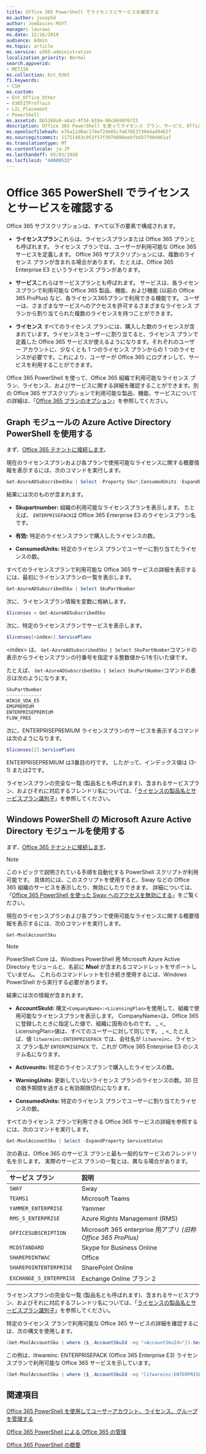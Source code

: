```yaml
---
title: Office 365 PowerShell でライセンスとサービスを確認する
ms.author: josephd
author: JoeDavies-MSFT
manager: laurawi
ms.date: 12/16/2019
audience: Admin
ms.topic: article
ms.service: o365-administration
localization_priority: Normal
search.appverid:
- MET150
ms.collection: Ent_O365
f1.keywords:
- CSH
ms.custom:
- Ent_Office_Other
- O365ITProTrain
- LIL_Placement
- PowerShell
ms.assetid: bb5260a9-a6a3-4f34-b19a-06c6699f6723
description: Office 365 PowerShell を使ってライセンス プラン、サービス、Office 365 組織で利用可能なライセンスについての情報を確認する方法について説明します。
ms.openlocfilehash: e76a11d0ac174ef2de05c7e670537304dad9462f
ms.sourcegitcommit: 11751463c952f57f397b886eebfbd37790d461af
ms.translationtype: MT
ms.contentlocale: ja-JP
ms.lasthandoff: 05/03/2020
ms.locfileid: "44009532"
---
```

# <a name="view-licenses-and-services-with-office-365-powershell"></a>Office 365 PowerShell でライセンスとサービスを確認する

Office 365 サブスクリプションは、すべて以下の要素で構成されます。

- **ライセンスプラン**これらは、ライセンスプランまたは Office 365 プランとも呼ばれます。 ライセンス プランでは、ユーザーが利用可能な Office 365 サービスを定義します。 Office 365 サブスクリプションには、複数のライセンス プランが含まれる場合があります。 たとえば、Office 365 Enterprise E3 というライセンス プランがあります。
    
- **サービス**これらはサービスプランとも呼ばれます。 サービスは、各ライセンスプランで利用可能な Office 365 製品、機能、および機能 (以前の Office 365 ProPlus) など、各ライセンス365プランで利用できる機能です。 ユーザーは、さまざまなサービスへのアクセスを許可するさまざまなライセンス プランから割り当てられた複数のライセンスを持つことができます。
    
- **ライセンス** すべてのライセンス プランには、購入した数のライセンスが含まれています。ライセンスをユーザーに割り当てると、ライセンス プランで定義した Office 365 サービスが使えるようになります。それぞれのユーザー アカウントに、少なくとも 1 つのライセンス プランからの 1 つのライセンスが必要です。これにより、ユーザーが Office 365 にログオンして、サービスを利用することができます。
    
Office 365 PowerShell を使って、Office 365 組織で利用可能なライセンス プラン、ライセンス、およびサービスに関する詳細を確認することができます。別の Office 365 サブスクリプションで利用可能な製品、機能、サービスについての詳細は、「[Office 365 プランのオプション](https://go.microsoft.com/fwlink/p/?LinkId=691147)」を参照してください。


## <a name="use-the-azure-active-directory-powershell-for-graph-module"></a>Graph モジュールの Azure Active Directory PowerShell を使用する

まず、[Office 365 テナントに接続します](connect-to-office-365-powershell.md#connect-with-the-azure-active-directory-powershell-for-graph-module)。
  
現在のライセンスプランおよび各プランで使用可能なライセンスに関する概要情報を表示するには、次のコマンドを実行します。
  
```powershell
Get-AzureADSubscribedSku | Select -Property Sku*,ConsumedUnits -ExpandProperty PrepaidUnits
```

結果には次のものが含まれます。
  
- **Skupartnumber:** 組織の利用可能なライセンスプランを表示します。 たとえば、 `ENTERPRISEPACK`は Office 365 Enterprise E3 のライセンスプラン名です。
    
- **有効:** 特定のライセンスプランで購入したライセンスの数。
    
- **ConsumedUnits:** 特定のライセンス プランでユーザーに割り当てたライセンスの数。
    
すべてのライセンスプランで利用可能な Office 365 サービスの詳細を表示するには、最初にライセンスプランの一覧を表示します。

```powershell
Get-AzureADSubscribedSku | Select SkuPartNumber
```

次に、ライセンスプラン情報を変数に格納します。

```powershell
$licenses = Get-AzureADSubscribedSku
```

次に、特定のライセンスプランでサービスを表示します。

```powershell
$licenses[<index>].ServicePlans
```

\<index> は、 `Get-AzureADSubscribedSku | Select SkuPartNumber`コマンドの表示からライセンスプランの行番号を指定する整数値から1を引いた値です。

たとえば、 `Get-AzureADSubscribedSku | Select SkuPartNumber`コマンドの表示は次のようになります。

```powershell
SkuPartNumber
-------------
WIN10_VDA_E5
EMSPREMIUM
ENTERPRISEPREMIUM
FLOW_FREE
```

次に、ENTERPRISEPREMIUM ライセンスプランのサービスを表示するコマンドは次のようになります。

```powershell
$licenses[2].ServicePlans
```

ENTERPRISEPREMIUM は3番目の行です。 したがって、インデックス値は (3-1) または2です。

ライセンスプランの完全な一覧 (製品名とも呼ばれます)、含まれるサービスプラン、およびそれに対応するフレンドリ名については、「[ライセンスの製品名とサービスプラン識別子](https://docs.microsoft.com/azure/active-directory/users-groups-roles/licensing-service-plan-reference)」を参照してください。

## <a name="use-the-microsoft-azure-active-directory-module-for-windows-powershell"></a>Windows PowerShell の Microsoft Azure Active Directory モジュールを使用する

まず、[Office 365 テナントに接続します](connect-to-office-365-powershell.md#connect-with-the-microsoft-azure-active-directory-module-for-windows-powershell)。

>[!Note]
>このトピックで説明されている手順を自動化する PowerShell スクリプトが利用可能です。 具体的には、このスクリプトを使用すると、Sway などの Office 365 組織のサービスを表示したり、無効にしたりできます。 詳細については、「[Office 365 PowerShell を使った Sway へのアクセスを無効にする](disable-access-to-sway-with-office-365-powershell.md)」をご覧ください。
>
    
現在のライセンスプランおよび各プランで使用可能なライセンスに関する概要情報を表示するには、次のコマンドを実行します。
  
```powershell
Get-MsolAccountSku
```

>[!Note]
>PowerShell Core は、Windows PowerShell 用 Microsoft Azure Active Directory モジュールと、名前に **Msol** が含まれるコマンドレットをサポートしていません。 これらのコマンドレットを引き続き使用するには、Windows PowerShell から実行する必要があります。
>

結果には次の情報が含まれます。
  
- **AccountSkuId:** 構文`<CompanyName>:<LicensingPlan>`を使用して、組織で使用可能なライセンスプランを表示します。  CompanyName>は、Office 365 に登録したときに指定した値で、組織に固有のものです。 _ \<_ LicensingPlan>値は、すべてのユーザーに対して同じです。 _ \<_ たとえば、値 `litwareinc:ENTERPRISEPACK` では、会社名が `litwareinc`、ライセンス プラン名が  `ENTERPRISEPACK` で、これが Office 365 Enterprise E3 のシステム名になります。
    
- **Activeunits:** 特定のライセンスプランで購入したライセンスの数。
    
- **WarningUnits:** 更新していないライセンス プランのライセンスの数。30 日の猶予期間を過ぎると有効期限切れになります。
    
- **ConsumedUnits:** 特定のライセンス プランでユーザーに割り当てたライセンスの数。
    
すべてのライセンス プランで利用できる Office 365 サービスの詳細を参照するには、次のコマンドを実行します。
  
```powershell
Get-MsolAccountSku | Select -ExpandProperty ServiceStatus
```

次の表は、Office 365 のサービス プランと最も一般的なサービスのフレンドリ名を示します。 実際のサービス プランの一覧とは、異なる場合があります。 
  
|**サービス プラン**|**説明**|
|:-----|:-----|
| `SWAY` <br/> |Sway  <br/> |
| `TEAMS1` <br/> |Microsoft Teams  <br/> |
| `YAMMER_ENTERPRISE` <br/> |Yammer  <br/> |
| `RMS_S_ENTERPRISE` <br/> |Azure Rights Management (RMS)  <br/> |
| `OFFICESUBSCRIPTION` <br/> |Microsoft 365 enterprise 用アプリ *(旧称 Office 365 ProPlus)*  <br/> |
| `MCOSTANDARD` <br/> |Skype for Business Online  <br/> |
| `SHAREPOINTWAC` <br/> |Office  <br/> |
| `SHAREPOINTENTERPRISE` <br/> |SharePoint Online  <br/> |
| `EXCHANGE_S_ENTERPRISE` <br/> |Exchange Online プラン 2  <br/> |
   
ライセンスプランの完全な一覧 (製品名とも呼ばれます)、含まれるサービスプラン、およびそれに対応するフレンドリ名については、「[ライセンスの製品名とサービスプラン識別子](https://docs.microsoft.com/azure/active-directory/users-groups-roles/licensing-service-plan-reference)」を参照してください。

特定のライセンス プランで利用可能な Office 365 サービスの詳細を確認するには、次の構文を使用します。
  
```powershell
(Get-MsolAccountSku | where {$_.AccountSkuId -eq "<AccountSkuId>"}).ServiceStatus
```

この例は、litwareinc: ENTERPRISEPACK (Office 365 Enterprise E3) ライセンスプランで利用可能な Office 365 サービスを示しています。
  
```powershell
(Get-MsolAccountSku | where {$_.AccountSkuId -eq "litwareinc:ENTERPRISEPACK"}).ServiceStatus
```

## <a name="see-also"></a>関連項目

[Office 365 PowerShell を使用してユーザーアカウント、ライセンス、グループを管理する](manage-user-accounts-and-licenses-with-office-365-powershell.md)
  
[Office 365 PowerShell による Office 365 の管理](manage-office-365-with-office-365-powershell.md)
  
[Office 365 PowerShell の概要](getting-started-with-office-365-powershell.md)
